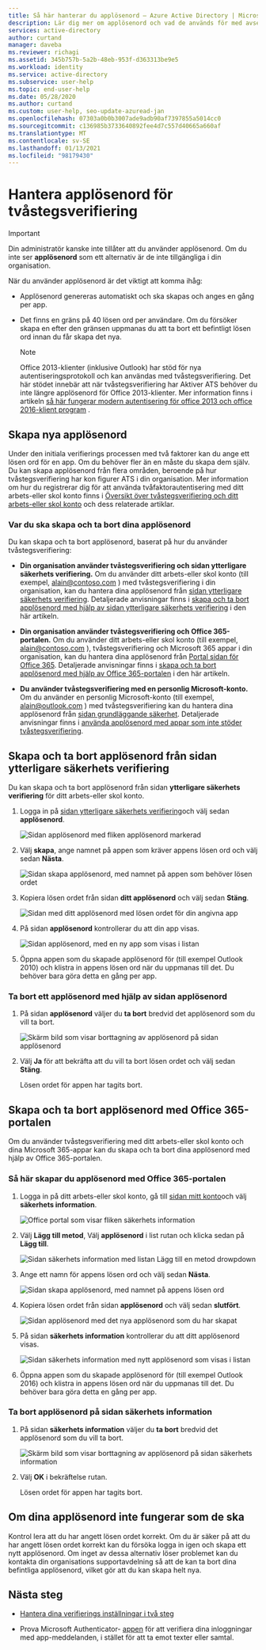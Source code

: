 ```yaml
---
title: Så här hanterar du applösenord – Azure Active Directory | Microsoft Docs
description: Lär dig mer om applösenord och vad de används för med avseende på tvåstegsverifiering.
services: active-directory
author: curtand
manager: daveba
ms.reviewer: richagi
ms.assetid: 345b757b-5a2b-48eb-953f-d363313be9e5
ms.workload: identity
ms.service: active-directory
ms.subservice: user-help
ms.topic: end-user-help
ms.date: 05/28/2020
ms.author: curtand
ms.custom: user-help, seo-update-azuread-jan
ms.openlocfilehash: 07303a0b0b3007ade9adb90af7397855a5014cc0
ms.sourcegitcommit: c136985b3733640892fee4d7c557d40665a660af
ms.translationtype: MT
ms.contentlocale: sv-SE
ms.lasthandoff: 01/13/2021
ms.locfileid: "98179430"
---
```

# <a name="manage-app-passwords-for-two-step-verification"></a>Hantera applösenord för tvåstegsverifiering

> [!Important]
>Din administratör kanske inte tillåter att du använder applösenord. Om du inte ser **applösenord** som ett alternativ är de inte tillgängliga i din organisation.

När du använder applösenord är det viktigt att komma ihåg:

- Applösenord genereras automatiskt och ska skapas och anges en gång per app.

- Det finns en gräns på 40 lösen ord per användare. Om du försöker skapa en efter den gränsen uppmanas du att ta bort ett befintligt lösen ord innan du får skapa det nya.

    >[!Note]
    >Office 2013-klienter (inklusive Outlook) har stöd för nya autentiseringsprotokoll och kan användas med tvåstegsverifiering. Det här stödet innebär att när tvåstegsverifiering har Aktiver ATS behöver du inte längre applösenord för Office 2013-klienter. Mer information finns i artikeln [så här fungerar modern autentisering för office 2013 och office 2016-klient program](https://support.office.com/article/how-modern-authentication-works-for-office-2013-and-office-2016-client-apps-e4c45989-4b1a-462e-a81b-2a13191cf517) .

## <a name="create-new-app-passwords"></a>Skapa nya applösenord

Under den initiala verifierings processen med två faktorer kan du ange ett lösen ord för en app. Om du behöver fler än en måste du skapa dem själv. Du kan skapa applösenord från flera områden, beroende på hur tvåstegsverifiering har kon figurer ATS i din organisation. Mer information om hur du registrerar dig för att använda tvåfaktorautentisering med ditt arbets-eller skol konto finns i [Översikt över tvåstegsverifiering och ditt arbets-eller skol konto](multi-factor-authentication-end-user-first-time.md) och dess relaterade artiklar.

### <a name="where-to-create-and-delete-your-app-passwords"></a>Var du ska skapa och ta bort dina applösenord

Du kan skapa och ta bort applösenord, baserat på hur du använder tvåstegsverifiering:

- **Din organisation använder tvåstegsverifiering och sidan ytterligare säkerhets verifiering.** Om du använder ditt arbets-eller skol konto (till exempel, alain@contoso.com ) med tvåstegsverifiering i din organisation, kan du hantera dina applösenord från [sidan ytterligare säkerhets verifiering](https://account.activedirectory.windowsazure.com/Proofup.aspx). Detaljerade anvisningar finns i [skapa och ta bort applösenord med hjälp av sidan ytterligare säkerhets verifiering](#create-and-delete-app-passwords-from-the-additional-security-verification-page) i den här artikeln.

- **Din organisation använder tvåstegsverifiering och Office 365-portalen.** Om du använder ditt arbets-eller skol konto (till exempel, alain@contoso.com ), tvåstegsverifiering och Microsoft 365 appar i din organisation, kan du hantera dina applösenord från [Portal sidan för Office 365](https://www.office.com). Detaljerade anvisningar finns i [skapa och ta bort applösenord med hjälp av Office 365-portalen](#create-and-delete-app-passwords-using-the-office-365-portal) i den här artikeln.

- **Du använder tvåstegsverifiering med en personlig Microsoft-konto.** Om du använder en personlig Microsoft-konto (till exempel, alain@outlook.com ) med tvåstegsverifiering kan du hantera dina applösenord från [sidan grundläggande säkerhet](https://account.microsoft.com/security/). Detaljerade anvisningar finns i [använda applösenord med appar som inte stöder tvåstegsverifiering](https://support.microsoft.com/help/12409/microsoft-account-app-passwords-and-two-step-verification).

## <a name="create-and-delete-app-passwords-from-the-additional-security-verification-page"></a>Skapa och ta bort applösenord från sidan ytterligare säkerhets verifiering

Du kan skapa och ta bort applösenord från sidan **ytterligare säkerhets verifiering** för ditt arbets-eller skol konto.

1. Logga in på [sidan ytterligare säkerhets verifiering](https://account.activedirectory.windowsazure.com/Proofup.aspx)och välj sedan **applösenord**.

    ![Sidan applösenord med fliken applösenord markerad](media/multi-factor-authentication-end-user-app-passwords/mfa-app-passwords-page.png)

2. Välj **skapa**, ange namnet på appen som kräver appens lösen ord och välj sedan **Nästa**.

    ![Sidan skapa applösenord, med namnet på appen som behöver lösen ordet](media/multi-factor-authentication-end-user-app-passwords/mfa-create-app-password-page.png)

3. Kopiera lösen ordet från sidan **ditt applösenord** och välj sedan **Stäng**.

    ![Sidan med ditt applösenord med lösen ordet för din angivna app](media/multi-factor-authentication-end-user-app-passwords/mfa-your-app-password-page.png)

4. På sidan **applösenord** kontrollerar du att din app visas.

    ![Sidan applösenord, med en ny app som visas i listan](media/multi-factor-authentication-end-user-app-passwords/mfa-app-passwords-page-with-new-password.png)  

5. Öppna appen som du skapade applösenord för (till exempel Outlook 2010) och klistra in appens lösen ord när du uppmanas till det. Du behöver bara göra detta en gång per app.

### <a name="to-delete-an-app-password-using-the-app-passwords-page"></a>Ta bort ett applösenord med hjälp av sidan applösenord

1. På sidan **applösenord** väljer du **ta bort** bredvid det applösenord som du vill ta bort.

   ![Skärm bild som visar borttagning av applösenord på sidan applösenord](media/multi-factor-authentication-end-user-app-passwords/mfa-app-passwords-page-delete.png)

2. Välj **Ja** för att bekräfta att du vill ta bort lösen ordet och välj sedan **Stäng**.

    Lösen ordet för appen har tagits bort.

## <a name="create-and-delete-app-passwords-using-the-office-365-portal"></a>Skapa och ta bort applösenord med Office 365-portalen

Om du använder tvåstegsverifiering med ditt arbets-eller skol konto och dina Microsoft 365-appar kan du skapa och ta bort dina applösenord med hjälp av Office 365-portalen.

### <a name="to-create-app-passwords-using-the-office-365-portal"></a>Så här skapar du applösenord med Office 365-portalen

1. Logga in på ditt arbets-eller skol konto, gå till [sidan mitt konto](https://myaccount.microsoft.com)och välj **säkerhets information**.

    ![Office portal som visar fliken säkerhets information](media/multi-factor-authentication-end-user-app-passwords/mfa-security-info.png)

2. Välj **Lägg till metod**, Välj **applösenord** i list rutan och klicka sedan på **Lägg till**.

    ![Sidan säkerhets information med listan Lägg till en metod drowpdown](media/multi-factor-authentication-end-user-app-passwords/mfa-add-method.png)

3. Ange ett namn för appens lösen ord och välj sedan **Nästa**.

    ![Sidan skapa applösenord, med namnet på appens lösen ord](media/multi-factor-authentication-end-user-app-passwords/mfa-enter-app-password-name.png)

4. Kopiera lösen ordet från sidan **applösenord** och välj sedan **slutfört**.

    ![Sidan applösenord med det nya applösenord som du har skapat](media/multi-factor-authentication-end-user-app-passwords/mfa-copy-app-password.png)

5. På sidan **säkerhets information** kontrollerar du att ditt applösenord visas.

    ![Sidan säkerhets information med nytt applösenord som visas i listan](media/multi-factor-authentication-end-user-app-passwords/mfa-verify-app-password.png)  

6. Öppna appen som du skapade applösenord för (till exempel Outlook 2016) och klistra in appens lösen ord när du uppmanas till det. Du behöver bara göra detta en gång per app.

### <a name="to-delete-app-passwords-using-the-security-info-page"></a>Ta bort applösenord på sidan säkerhets information

1. På sidan **säkerhets information** väljer du **ta bort** bredvid det applösenord som du vill ta bort.

   ![Skärm bild som visar borttagning av applösenord på sidan säkerhets information](media/multi-factor-authentication-end-user-app-passwords/mfa-delete-app-password.png)

2. Välj **OK** i bekräftelse rutan.

    Lösen ordet för appen har tagits bort.

## <a name="if-your-app-passwords-arent-working-properly"></a>Om dina applösenord inte fungerar som de ska

Kontrol lera att du har angett lösen ordet korrekt. Om du är säker på att du har angett lösen ordet korrekt kan du försöka logga in igen och skapa ett nytt applösenord. Om inget av dessa alternativ löser problemet kan du kontakta din organisations supportavdelning så att de kan ta bort dina befintliga applösenord, vilket gör att du kan skapa helt nya.

## <a name="next-steps"></a>Nästa steg

- [Hantera dina verifierings inställningar i två steg](multi-factor-authentication-end-user-manage-settings.md)

- Prova Microsoft Authenticator- [appen](user-help-auth-app-download-install.md) för att verifiera dina inloggningar med app-meddelanden, i stället för att ta emot texter eller samtal.
